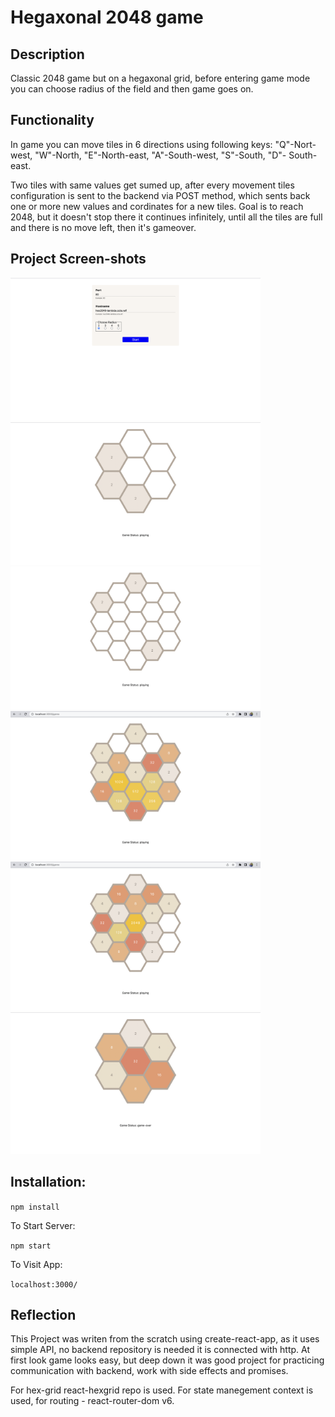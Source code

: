 # Hegaxonal 2048 game

## Description

Classic 2048 game but on a hegaxonal grid, before entering game mode you can choose radius of the field and then game goes on.

## Functionality 
In game you can move tiles in 6 directions using following keys: "Q"-Nort-west, "W"-North, "E"-North-east, "A"-South-west, "S"-South, "D"- South-east.

Two tiles with same values get sumed up, after every movement tiles configuration is sent to the backend via POST method, which sents back one or more new values and cordinates for a new tiles. Goal is to reach 2048, but it doesn't stop there it continues infinitely, until all the tiles are full and there is no move left, then it's gameover.

## Project Screen-shots
<img src="ScreenShots/2048-Radius select.png" width="400px">
<img src="ScreenShots/2048-Init 2 radius.png" width="400px">
<img src="ScreenShots/2048-Init 3 radius.png" width="400px">
<img src="ScreenShots/2048-Game 1.png" width="400px">
<img src="ScreenShots/2048-Game 2.png" width="400px">
<img src="ScreenShots/2048-Game-over.png" width="400px">

## Installation:

`npm install`  

To Start Server:

`npm start`  

To Visit App:

`localhost:3000/`  

## Reflection 

This Project was writen from the scratch using create-react-app, as it uses simple API, no backend repository is needed it is connected with http. At first look game looks easy, but deep down it was good project for practicing communication with backend, work with side effects and promises.

For hex-grid react-hexgrid repo is used. For state manegement context is used, for routing - react-router-dom v6. 


